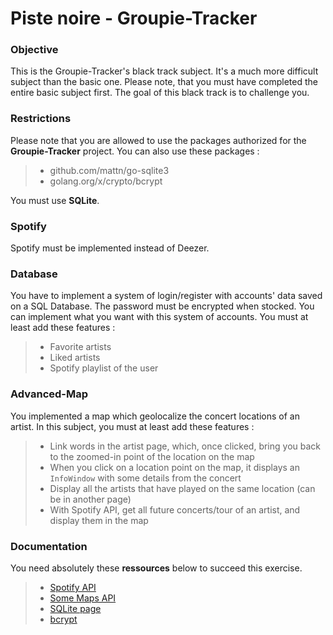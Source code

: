 # Piste noire - Groupie-Tracker

### Objective

This is the Groupie-Tracker's black track subject. It's  a much more difficult subject than the basic one.
Please note, that you must have completed the entire basic subject first. The goal of this black track is to challenge you.
<br>

### Restrictions

Please note that you are allowed to use the packages authorized for the **Groupie-Tracker** project.
You can also use these packages :
> - github.com/mattn/go-sqlite3
> - golang.org/x/crypto/bcrypt

You must use **SQLite**.

### Spotify

Spotify must be implemented instead of Deezer.

### Database

You have to implement a system of login/register with accounts' data saved on a SQL Database.
The password must be encrypted when stocked.
You can implement what you want with this system of accounts.
You must at least add these features :
> - Favorite artists
> - Liked artists
> - Spotify playlist of the user

### Advanced-Map

You implemented a map which geolocalize the concert locations of an artist.
In this subject, you must at least add these features :
> - Link words in the artist page, which, once clicked, bring you back to the zoomed-in point of the location on the map
> - When you click on a location point on the map, it displays an ```InfoWindow``` with some details from the concert
> - Display all the artists that have played on the same location (can be in another page)
> - With Spotify API, get all future concerts/tour of an artist, and display them in the map

### Documentation

You need absolutely these **ressources** below to succeed this exercise.

> - [Spotify API](https://developer.spotify.com/documentation/web-api/)
> - [Some Maps API](https://rapidapi.com/blog/top-map-apis/)
> - [SQLite page](https://www.sqlite.org/index.html)
> - [bcrypt](https://pkg.go.dev/golang.org/x/crypto/bcrypt)